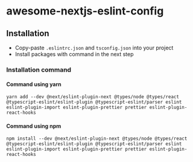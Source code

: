 # awesome-nextjs-eslint-config

## Installation

* Copy-paste `.eslintrc.json` and `tsconfig.json` into your project
* Install packages with command in the next step

### Installation command

#### Command using yarn
```
yarn add --dev @next/eslint-plugin-next @types/node @types/react @typescript-eslint/eslint-plugin @typescript-eslint/parser eslint eslint-plugin-import eslint-plugin-prettier prettier eslint-plugin-react-hooks
```

#### Command using npm
```
npm install --dev @next/eslint-plugin-next @types/node @types/react @typescript-eslint/eslint-plugin @typescript-eslint/parser eslint eslint-plugin-import eslint-plugin-prettier prettier eslint-plugin-react-hooks
```
